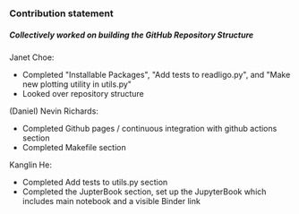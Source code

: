### Contribution statement

##### Collectively worked on building the GitHub Repository Structure

Janet Choe:

* Completed "Installable Packages", "Add tests to readligo.py", and "Make new plotting utility in utils.py"
* Looked over repository structure

(Daniel) Nevin Richards:

* Completed Github pages / continuous integration with github actions section
* Completed Makefile section

Kanglin He:
* Completed Add tests to utils.py section
* Completed the JupterBook section, set up the JupyterBook which includes main notebook and a visible Binder link